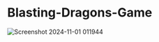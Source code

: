 # Blasting-Dragons-Game


![Screenshot 2024-11-01 011944](https://github.com/user-attachments/assets/20f6f60a-7e84-4e33-8e44-e318f1c258da)
